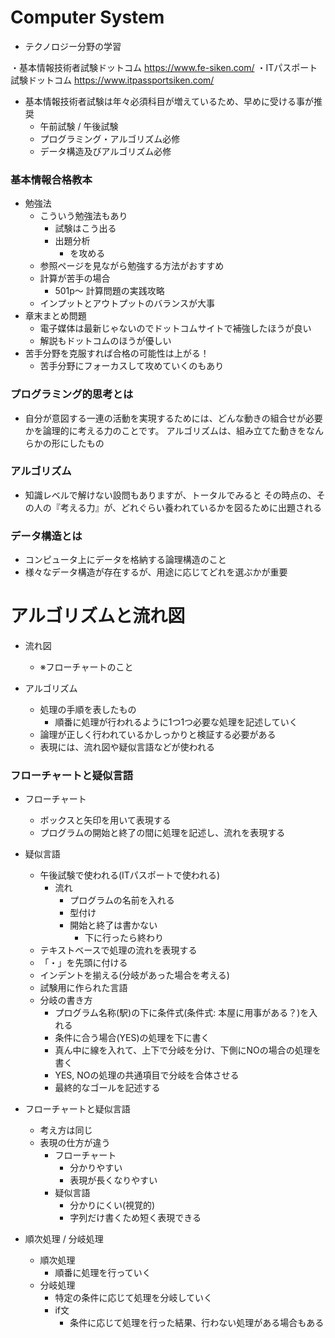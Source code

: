 # Computer System
- テクノロジー分野の学習

・基本情報技術者試験ドットコム
https://www.fe-siken.com/
・ITパスポート試験ドットコム
https://www.itpassportsiken.com/

- 基本情報技術者試験は年々必須科目が増えているため、早めに受ける事が推奨
  - 午前試験 / 午後試験
  - プログラミング・アルゴリズム必修
  - データ構造及びアルゴリズム必修

### 基本情報合格教本
- 勉強法
  - こういう勉強法もあり
    - 試験はこう出る
    - 出題分析
      - を攻める
  - 参照ページを見ながら勉強する方法がおすすめ
  - 計算が苦手の場合
    - 501p～ 計算問題の実践攻略
  - インプットとアウトプットのバランスが大事
- 章末まとめ問題
  - 電子媒体は最新じゃないのでドットコムサイトで補強したほうが良い
  - 解説もドットコムのほうが優しい
- 苦手分野を克服すれば合格の可能性は上がる！
  - 苦手分野にフォーカスして攻めていくのもあり

### プログラミング的思考とは
- 自分が意図する一連の活動を実現するためには、どんな動きの組合せが必要かを論理的に考える力のことです。 アルゴリズムは、組み立てた動きをなんらかの形にしたもの

### アルゴリズム
- 知識レベルで解けない設問もありますが、トータルでみると その時点の、その人の『考える力』が、どれぐらい養われているかを図るために出題される

### データ構造とは
- コンピュータ上にデータを格納する論理構造のこと
- 様々なデータ構造が存在するが、用途に応じてどれを選ぶかが重要

# アルゴリズムと流れ図
- 流れ図
  - ※フローチャートのこと

- アルゴリズム
  - 処理の手順を表したもの
    - 順番に処理が行われるように1つ1つ必要な処理を記述していく
  - 論理が正しく行われているかしっかりと検証する必要がある
  - 表現には、流れ図や疑似言語などが使われる

### フローチャートと疑似言語
- フローチャート
  - ボックスと矢印を用いて表現する
  - プログラムの開始と終了の間に処理を記述し、流れを表現する

- 疑似言語
  - 午後試験で使われる(ITパスポートで使われる)
    - 流れ
      - プログラムの名前を入れる
      - 型付け
      - 開始と終了は書かない
        - 下に行ったら終わり
  - テキストベースで処理の流れを表現する
  - 「・」を先頭に付ける
  - インデントを揃える(分岐があった場合を考える)
  - 試験用に作られた言語
  - 分岐の書き方
    - プログラム名称(駅)の下に条件式(条件式: 本屋に用事がある？)を入れる
    - 条件に合う場合(YES)の処理を下に書く
    - 真ん中に線を入れて、上下で分岐を分け、下側にNOの場合の処理を書く
    - YES, NOの処理の共通項目で分岐を合体させる
    - 最終的なゴールを記述する

- フローチャートと疑似言語
  - 考え方は同じ
  - 表現の仕方が違う
    - フローチャート
      - 分かりやすい
      - 表現が長くなりやすい
    - 疑似言語
      - 分かりにくい(視覚的)
      - 字列だけ書くため短く表現できる

- 順次処理 / 分岐処理
  - 順次処理
    - 順番に処理を行っていく
  - 分岐処理
    - 特定の条件に応じて処理を分岐していく
    - if文
      - 条件に応じて処理を行った結果、行わない処理がある場合もある
